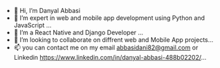 - 👋 Hi, I’m Danyal Abbasi
- 👀 I’m expert in web and mobile app development using Python and JavaScript ...
- 🌱 I’m a React Native and Django Developer ...
- 💞️ I’m looking to collaborate on diffrent web and Mobile App projects...
- 📫 you can contact me on my email abbasidani82@gmail.com or Linkedin https://www.linkedin.com/in/danyal-abbasi-488b02202/...

<!---
Daniabbasi25/Daniabbasi25 is a ✨ special ✨ repository because its `README.md` (this file) appears on your GitHub profile.
You can click the Preview link to take a look at your changes.
--->


